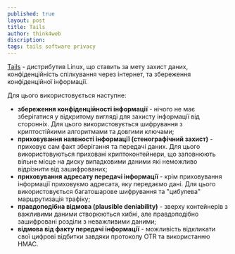 ```yaml
---
published: true
layout: post
title: Tails
author: think4web
discription:
tags: tails software privacy
---
```


[Tails](https://tails.boum.org/) - дистрибутив Linux, що ставить за мету захист даних, конфіденційність спілкування через інтернет, та збереження конфіденційної інформації.

Для цього використовується наступне:
- **збереження конфіденційності інформації** - нічого не має зберігатися у відкритому вигляді для захисту інформації від сторонніх. Для цього використовується шифрування з криптостійкими алгоритмами та довгими ключами;
- **приховування наявності інформації (стенографічний захист)** - приховує сам факт зберігання та передачі даних. Для цього використовуються приховані криптоконтейнери, що заповнюють вільне місце на диску випадковими даними які неможливо відрізнити від зашифрованих;
- **приховування адресату передачі інформації** - крім приховування інформації приховуємо адресата, яку передаємо дані. Для цього використовується багатошарове шифрування та "цибулева" маршрутизація трафіку;
- **правдоподібна відмова (plausible deniability)** - зверху контейнерів з важливими даними створюються хибні, але правдоподібно зашифровані розділи з неважливими даними; 
- **відмова від факту передачі інформації** - можливість відкликати свої цифрові відбитки завдяки протоколу OTR та використанню HMAC.
